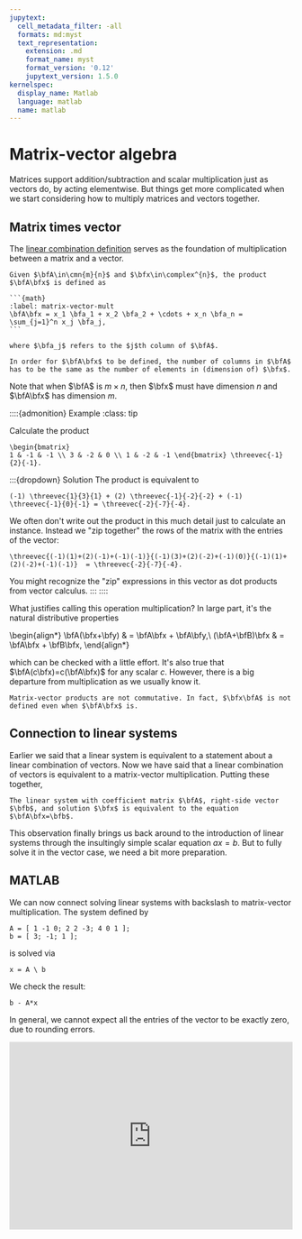 ```yaml
---
jupytext:
  cell_metadata_filter: -all
  formats: md:myst
  text_representation:
    extension: .md
    format_name: myst
    format_version: '0.12'
    jupytext_version: 1.5.0
kernelspec:
  display_name: Matlab
  language: matlab
  name: matlab
---
```


# Matrix-vector algebra

Matrices support addition/subtraction and scalar multiplication just as vectors do, by acting elementwise. But things get more complicated when we start considering how to multiply matrices and vectors together.

## Matrix times vector

The [linear combination definition](definition-linalg-linear-combination) serves as the foundation of multiplication between a matrix and a vector.

````{proof:definition} Matrix times vector
Given $\bfA\in\cmn{m}{n}$ and $\bfx\in\complex^{n}$, the product $\bfA\bfx$ is defined as

```{math}
:label: matrix-vector-mult
\bfA\bfx = x_1 \bfa_1 + x_2 \bfa_2 + \cdots + x_n \bfa_n = \sum_{j=1}^n x_j \bfa_j,
```

where $\bfa_j$ refers to the $j$th column of $\bfA$.
````

```{warning}
In order for $\bfA\bfx$ to be defined, the number of columns in $\bfA$ has to be the same as the number of elements in (dimension of) $\bfx$. 
```

Note that when $\bfA$ is $m\times n$, then $\bfx$ must have dimension $n$ and $\bfA\bfx$  has dimension $m$. 

::::{admonition} Example
:class: tip

Calculate the product

```{math}
\begin{bmatrix} 
1 & -1 & -1 \\ 3 & -2 & 0 \\ 1 & -2 & -1 \end{bmatrix} \threevec{-1}{2}{-1}.
```

:::{dropdown} Solution
The product is equivalent to

```{math}
(-1) \threevec{1}{3}{1} + (2) \threevec{-1}{-2}{-2} + (-1) \threevec{-1}{0}{-1} = \threevec{-2}{-7}{-4}.
```

We often don't write out the product in this much detail just to calculate an instance. Instead we "zip together" the rows of the matrix with the entries of the vector:

```{math}
\threevec{(-1)(1)+(2)(-1)+(-1)(-1)}{(-1)(3)+(2)(-2)+(-1)(0)}{(-1)(1)+(2)(-2)+(-1)(-1)}  = \threevec{-2}{-7}{-4}.
```

You might recognize the "zip" expressions in this vector as dot products from vector calculus.
:::
::::

What justifies calling this operation multiplication? In large part, it's the natural distributive properties

\begin{align*}
\bfA(\bfx+\bfy) & =  \bfA\bfx + \bfA\bfy,\\
(\bfA+\bfB)\bfx & =  \bfA\bfx + \bfB\bfx,
\end{align*}

which can be checked with a little effort. It's also true that $\bfA(c\bfx)=c(\bfA\bfx)$ for any scalar $c$. However, there is a big departure from multiplication as we usually know it.

```{warning}
Matrix-vector products are not commutative. In fact, $\bfx\bfA$ is not defined even when $\bfA\bfx$ is.
```

## Connection to linear systems

Earlier we said that a linear system is equivalent to a statement about a linear combination of vectors. Now we have said that a linear combination of vectors is equivalent to a matrix-vector multiplication. Putting these together,

````{proof:observation}
The linear system with coefficient matrix $\bfA$, right-side vector $\bfb$, and solution $\bfx$ is equivalent to the equation $\bfA\bfx=\bfb$.
````

This observation finally brings us back around to the introduction of linear systems through the insultingly simple scalar equation $ax=b$. But to fully solve it in the vector case, we need a bit more preparation.

## MATLAB

We can now connect solving linear systems with backslash to matrix-vector multiplication. The system defined by

```{code-cell}
A = [ 1 -1 0; 2 2 -3; 4 0 1 ];
b = [ 3; -1; 1 ];
```

is solved via

```{code-cell}
x = A \ b
```

We check the result:

```{code-cell}
b - A*x
```

In general, we cannot expect all the entries of the vector to be exactly zero, due to rounding errors.

<div style="max-width:608px"><div style="position:relative;padding-bottom:66.118421052632%"><iframe id="kaltura_player" src="https://cdnapisec.kaltura.com/p/2358381/sp/235838100/embedIframeJs/uiconf_id/43030021/partner_id/2358381?iframeembed=true&playerId=kaltura_player&entry_id=1_abj0ex22&flashvars[streamerType]=auto&amp;flashvars[localizationCode]=en&amp;flashvars[leadWithHTML5]=true&amp;flashvars[sideBarContainer.plugin]=true&amp;flashvars[sideBarContainer.position]=left&amp;flashvars[sideBarContainer.clickToClose]=true&amp;flashvars[chapters.plugin]=true&amp;flashvars[chapters.layout]=vertical&amp;flashvars[chapters.thumbnailRotator]=false&amp;flashvars[streamSelector.plugin]=true&amp;flashvars[EmbedPlayer.SpinnerTarget]=videoHolder&amp;flashvars[dualScreen.plugin]=true&amp;flashvars[Kaltura.addCrossoriginToIframe]=true&amp;&wid=1_whmulg40" width="608" height="402" allowfullscreen webkitallowfullscreen mozAllowFullScreen allow="autoplay *; fullscreen *; encrypted-media *" sandbox="allow-forms allow-same-origin allow-scripts allow-top-navigation allow-pointer-lock allow-popups allow-modals allow-orientation-lock allow-popups-to-escape-sandbox allow-presentation allow-top-navigation-by-user-activation" frameborder="0" title="Kaltura Player" style="position:absolute;top:0;left:0;width:100%;height:100%"></iframe></div></div>
